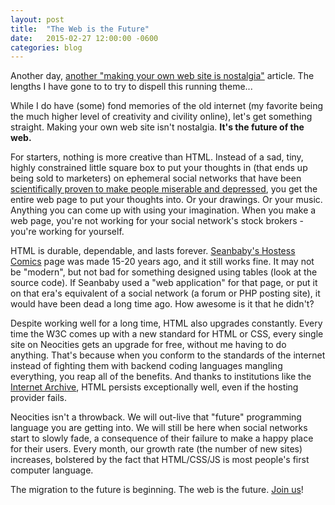 ```yaml
---
layout: post
title:  "The Web is the Future"
date:   2015-02-27 12:00:00 -0600
categories: blog
---
```

Another day, [another "making your own web site is nostalgia"](http://www.nytimes.com/interactive/2015/02/27/magazine/Netstalgia.html) article. The lengths I have gone to to try to dispell this running theme...

While I do have (some) fond memories of the old internet (my favorite being the much higher level of creativity and civility online), let's get something straight. Making your own web site isn't nostalgia. **It's the future of the web.**

For starters, nothing is more creative than HTML. Instead of a sad, tiny, highly constrained little square box to put your thoughts in (that ends up being sold to marketers) on ephemeral social networks that have been [scientifically proven to make people miserable and depressed](http://www.geek.com/science/science-says-using-social-media-makes-you-depressed-1590625/), you get the entire web page to put your thoughts into. Or your drawings. Or your music. Anything you can come up with using your imagination. When you make a web page, you're not working for your social network's stock brokers - you're working for yourself.

HTML is durable, dependable, and lasts forever. [Seanbaby's Hostess Comics](http://www.seanbaby.com/hostess.htm) page was made 15-20 years ago, and it still works fine. It may not be "modern", but not bad for something designed using tables (look at the source code). If Seanbaby used a "web application" for that page, or put it on that era's equivalent of a social network (a forum or PHP posting site), it would have been dead a long time ago. How awesome is it that he didn't?

Despite working well for a long time, HTML also upgrades constantly. Every time the W3C comes up with a new standard for HTML or CSS, every single site on Neocities gets an upgrade for free, without me having to do anything. That's because when you conform to the standards of the internet instead of fighting them with backend coding languages mangling everything, you reap all of the benefits. And thanks to institutions like the [Internet Archive](http://archive.org), HTML persists exceptionally well, even if the hosting provider fails.

Neocities isn't a throwback. We will out-live that "future" programming language you are getting into. We will still be here when social networks start to slowly fade, a consequence of their failure to make a happy place for their users. Every month, our growth rate (the number of new sites) increases, bolstered by the fact that HTML/CSS/JS is most people's first computer language.

The migration to the future is beginning. The web is the future. [Join us](https://neocities.org)!
